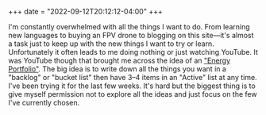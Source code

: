 +++
date = "2022-09-12T20:12:12-04:00"
+++

I'm constantly overwhelmed with all the things I want to do. From learning new languages to buying an FPV drone to blogging on this site—it's almost a task just to keep up with the new things I want to try or learn. Unfortunately it often leads to me doing nothing or just watching YouTube. It was YouTube though that brought me across the idea of an ["Energy Portfolio"](https://www.youtube.com/watch?v=ombpvrlglfU). The big idea is to write down all the things you want in a "backlog" or "bucket list" then have 3–4 items in an "Active" list at any time. I've been trying it for the last few weeks. It's hard but the biggest thing is to give myself permission not to explore all the ideas and just focus on the few I've currently chosen.